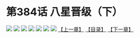 # 第384话 八星晋级（下）
![](https://mhpic.xiaomingtaiji.net/comic/D/斗破苍穹拆分版/384话/1.jpg-zymk.middle.webp)
![](https://mhpic.xiaomingtaiji.net/comic/D/斗破苍穹拆分版/384话/2.jpg-zymk.middle.webp)
![](https://mhpic.xiaomingtaiji.net/comic/D/斗破苍穹拆分版/384话/3.jpg-zymk.middle.webp)
![](https://mhpic.xiaomingtaiji.net/comic/D/斗破苍穹拆分版/384话/4.jpg-zymk.middle.webp)
![](https://mhpic.xiaomingtaiji.net/comic/D/斗破苍穹拆分版/384话/5.jpg-zymk.middle.webp)
![](https://mhpic.xiaomingtaiji.net/comic/D/斗破苍穹拆分版/384话/6.jpg-zymk.middle.webp)
![](https://mhpic.xiaomingtaiji.net/comic/D/斗破苍穹拆分版/384话/7.jpg-zymk.middle.webp)
[【上一章】](./383.md)
[【目录】](./README.md)
[【下一章】](./385.md)
